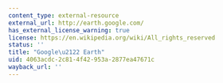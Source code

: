 ```yaml
---
content_type: external-resource
external_url: http://earth.google.com/
has_external_license_warning: true
license: https://en.wikipedia.org/wiki/All_rights_reserved
status: ''
title: "Google\u2122 Earth"
uid: 4063acdc-2c81-4f42-953a-2877ea47671c
wayback_url: ''
---
```

